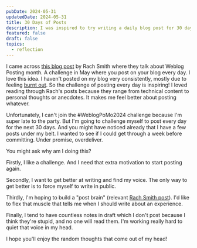 ```yaml
---
pubDate: 2024-05-31
updatedDate: 2024-05-31
title: 30 Days of Posts
description: I was inspired to try writing a daily blog post for 30 days
featured: false
draft: false
topics:
  - reflection
---
```


I came across [this blog post](https://rachsmith.com/weblogpomo/) by Rach Smith where they talk about Weblog Posting month. A challenge in May where you post on your blog every day. I love this idea. I haven't posted on my blog very consistently, mostly due to feeling [burnt out](https://jonathanyeong.com/burnout-is-a-sneaky-bugger/). So the challenge of posting every day is inspiring! I loved reading through Rach's posts because they range from technical content to personal thoughts or anecdotes. It makes me feel better about posting whatever.

Unfortunately, I can't join the #WeblogPoMo2024 challenge because I'm super late to the party. But I'm going to challenge myself to post every day for the next 30 days. And you might have noticed already that I have a few posts under my belt. I wanted to see if I could get through a week before committing. Under promise, overdeliver.

You might ask why am I doing this?

Firstly, I like a challenge. And I need that extra motivation to start posting again.

Secondly, I want to get better at writing and find my voice. The only way to get better is to force myself to write in public.

Thirdly, I'm hoping to build a "post brain" (relevant [Rach Smith post](https://rachsmith.com/post-brain/)). I'd like to flex that muscle that tells me when I should write about an experience.

Finally, I tend to have countless notes in draft which I don't post because I think they're stupid, and no one will read them. I'm working really hard to quiet that voice in my head.

I hope you'll enjoy the random thoughts that come out of my head!